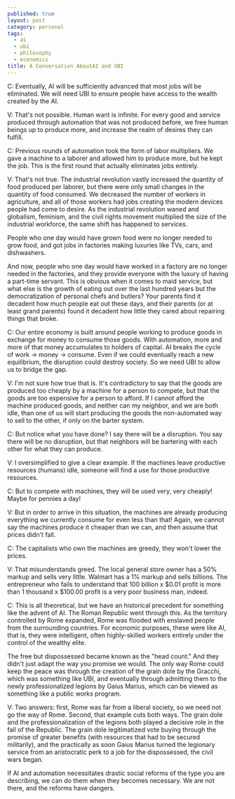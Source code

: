 ```yaml
---
published: true
layout: post
category: personal
tags:
  - ai
  - ubi
  - philosophy
  - economics
title: A Conversation AboutAI and UBI
---
```



C: Eventually, AI will be sufficiently advanced that most jobs will be eliminated. We will need UBI to ensure people have access to the wealth created by the AI.

<!-- more --> 

V: That's not possible. Human want is infinite. For every good and service produced through automation that was not produced before, we free human beings up to produce more, and increase the realm of desires they can fulfill.

C: Previous rounds of automation took the form of labor multipliers. We gave a machine to a laborer and allowed him to produce more, but he kept the job. This is the first round that actually eliminates jobs entirely. 

V: That's not true. The industrial revolution vastly increased the quantity of food produced per laborer,  but there were only small changes in the quantity of food consumed. We decreased the number of workers in agriculture, and all of those workers had jobs creating the modern devices people had come to desire. As the industrial revolution waned and globalism, feminism, and the civil rights movement multiplied the size of the industrial workforce, the same shift has happened to services. 

People who one day would have grown food were no longer needed to grow food, and got jobs in factories making luxuries like TVs, cars, and dishwashers. 

And now, people who one day would have worked in a factory are no longer needed in the factories, and they provide everyone with the luxury of having a part-time servant. This is obvious when it comes to maid service, but what else is the growth of eating out over the last hundred years but the democratization of personal chefs and butlers? Your parents find it decadent how much people eat out these days, and their parents (or at least grand parents) found it decadent how little they cared about repairing things that broke. 

C: Our entire economy is built around people working to produce goods in exchange for money to consume those goods. With automation, more and more of that money accumulates to holders of capital. AI breaks the cycle of work -> money -> consume. Even if we could eventually reach a new equilibrium, the disruption could destroy society. So we need UBI to allow us to bridge the gap.

V: I'm not sure how true that is. It's contradictory to say that the goods are produced too cheaply by a machine for a person to compete, but that the goods are too expensive for a person to afford. If I cannot afford the machine produced goods, and neither can my neighbor, and we are both idle, than one of us will start producing the goods the non-automated way to sell to the other, if only on the barter system.

C: But notice what you have done? I say there will be a disruption. You say there will be no disruption, but that neighbors will be bartering with each other for what they can produce.

V: I oversimplified to give a clear example. If the machines leave productive resources (humans) idle, someone will find a use for those productive resources. 

C: But to compete with machines, they will be used very, very cheaply! Maybe for pennies a day!

V: But in order to arrive in this situation, the machines are already producing everything we currently consume for even less than that! Again, we cannot say the machines produce it cheaper than we can, and then assume that prices didn't fall. 

C: The capitalists who own the machines are greedy, they won't lower the prices. 

V: That misunderstands greed. The local general store owner has a 50% markup and sells very little. Walmart has a 1% markup and sells billions. The entrepreneur who fails to understand that 100 billion x $0.01 profit is more than 1 thousand x $100.00 profit is a very poor business man, indeed.

C: This is all theoretical, but we have an historical precedent for something like the advent of AI. The Roman Republic went through this. As the territory controlled by Rome expanded, Rome was flooded with enslaved people from the surrounding countries.  For economic purposes, these were like AI, that is, they were intelligent, often highly-skilled workers entirely under the control of the wealthy elite.

The free but dispossessed became known as the "head count." And they didn't just adapt the way you promise we would. The only way Rome could keep the peace was through the creation of the grain dole by the Gracchi, which was something like UBI, and eventually through admitting them to the newly professionalized legions by Gaius Marius, which can be viewed as something like a public works program. 

V: Two answers: first, Rome was far from a liberal society, so we need not go the way of Rome. Second, that example cuts both ways. The grain dole and the professionalization of the legions both played a decisive role in the fall of the Republic. The grain dole legitimatized vote buying through the promise of greater benefits (with resources that had to be secured militarily), and the practically as soon Gaius Marius turned the legionary service from an aristocratic perk to a job for the dispossessed, the civil wars began.

If AI and automation necessitates drastic social reforms of the type you are describing, we can do them when they becomes necessary. We are not there, and the reforms have dangers.
